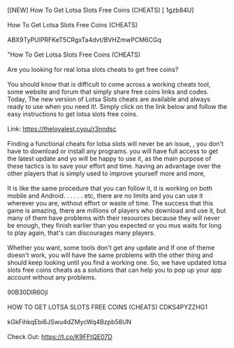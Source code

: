 [[NEW] How To Get Lotsa Slots Free Coins (CHEATS) [ 1gzb84U]
<br>
<br>How To Get Lotsa Slots Free Coins (CHEATS)
<br>
<br>ABX9TyPUlPRFKeT5CRgxTa4dvt/BVHZmwPCM6CGq
<br>
<br>"How To Get Lotsa Slots Free Coins (CHEATS)
<br>
<br>Are you looking for real lotsa slots cheats to get free coins?
<br>
<br>You should know that is difficult to come across a working cheats tool, some website and forum that simply share free coins links and codes. Today, The new version of Lotsa Slots cheats are available and always ready to use when you need it!. Simply click on the link below and follow the easy instructions to get lotsa slots free coins. 
<br>
<br>Link: https://theloyalest.cyou/r3nndsc
<br>
<br>Finding a functional cheats for lotsa slots will never be an issue, , you don't have to download or install any programs. you will have full access to get the latest update and yo will be happy to use it, as the main purpose of these tactics is to save your effort and time. having an advantage over the other players that is simply used to improve yourself more and more,
<br>
<br>It is like the same procedure that you can follow it, it is working on both mobile and Android. . . . . . etc, there are no limits and you can use it wherever you are, without effort or waste of time. The success that this game is amazing, there are millions of players who download and use it, but many of them have problems with their resources because they will never be enough, they finish earlier than you expected or you mus waits for long to play again, that's can discourages many players. 
<br>
<br>Whether you want, some tools don't get any update and If one of theme doesn't work, you will have the same problems with the other thing and should keep looking until you find a working one. So, we have updated lotsa slots free coins cheats as a solutions that can help you to pop up your app account without any problems. 
<br>
<br>90B30DlR6Ojl
<br>
<br>HOW TO GET LOTSA SLOTS FREE COINS (CHEATS) CDKS4PYZZHG1
<br>
<br>kGkFihkqEbi6JSwu4dZMycWq4Bzpb58UN
<br>
<br>Check Out: https://t.co/K9FFtQE07D
<br>
